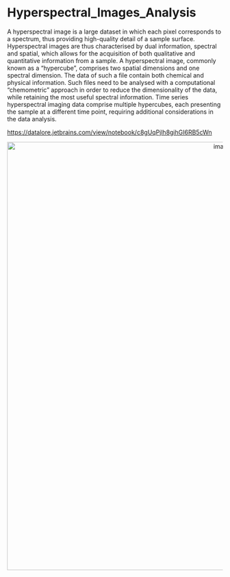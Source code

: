 # Hyperspectral_Images_Analysis

A hyperspectral image is a large dataset in which each pixel corresponds to a spectrum, thus providing high-quality detail of a sample surface. Hyperspectral images are thus characterised by dual information, spectral and spatial, which allows for the acquisition of both qualitative and quantitative information from a sample. A hyperspectral image, commonly known as a “hypercube”, comprises two spatial dimensions and one spectral dimension. The data of such a file contain both chemical and physical information. Such files need to be analysed with a computational “chemometric” approach in order to reduce the dimensionality of the data, while retaining the most useful spectral information. Time series hyperspectral imaging data comprise multiple hypercubes, each presenting the sample at a different time point, requiring additional considerations in the data analysis.

https://datalore.jetbrains.com/view/notebook/c8gUqPjlh8gihGI6RB5cWn

<center><img src="https://github.com/josorio398/Hyperspectral_Images_Analysis/blob/main/images_png/hojas.png?raw=true" alt="imafinal" border="0" width =1000"></center>

